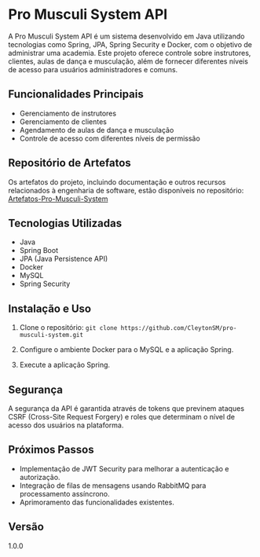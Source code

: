 # Pro Musculi System API

A Pro Musculi System API é um sistema desenvolvido em Java utilizando tecnologias como Spring, JPA, Spring Security e Docker, com o objetivo de administrar uma academia. Este projeto oferece controle sobre instrutores, clientes, aulas de dança e musculação, além de fornecer diferentes níveis de acesso para usuários administradores e comuns.

## Funcionalidades Principais

- Gerenciamento de instrutores
- Gerenciamento de clientes
- Agendamento de aulas de dança e musculação
- Controle de acesso com diferentes níveis de permissão

## Repositório de Artefatos

Os artefatos do projeto, incluindo documentação e outros recursos relacionados à engenharia de software, estão disponíveis no repositório: [Artefatos-Pro-Musculi-System](https://github.com/CleytonSM/Artefatos-Pro-Musculi-System)

## Tecnologias Utilizadas

- Java
- Spring Boot
- JPA (Java Persistence API)
- Docker
- MySQL
- Spring Security

## Instalação e Uso

1. Clone o repositório:
`git clone https://github.com/CleytonSM/pro-musculi-system.git`
2. Configure o ambiente Docker para o MySQL e a aplicação Spring.

3. Execute a aplicação Spring.

## Segurança

A segurança da API é garantida através de tokens que previnem ataques CSRF (Cross-Site Request Forgery) e roles que determinam o nível de acesso dos usuários na plataforma.

## Próximos Passos

- Implementação de JWT Security para melhorar a autenticação e autorização.
- Integração de filas de mensagens usando RabbitMQ para processamento assíncrono.
- Aprimoramento das funcionalidades existentes.

## Versão
1.0.0
